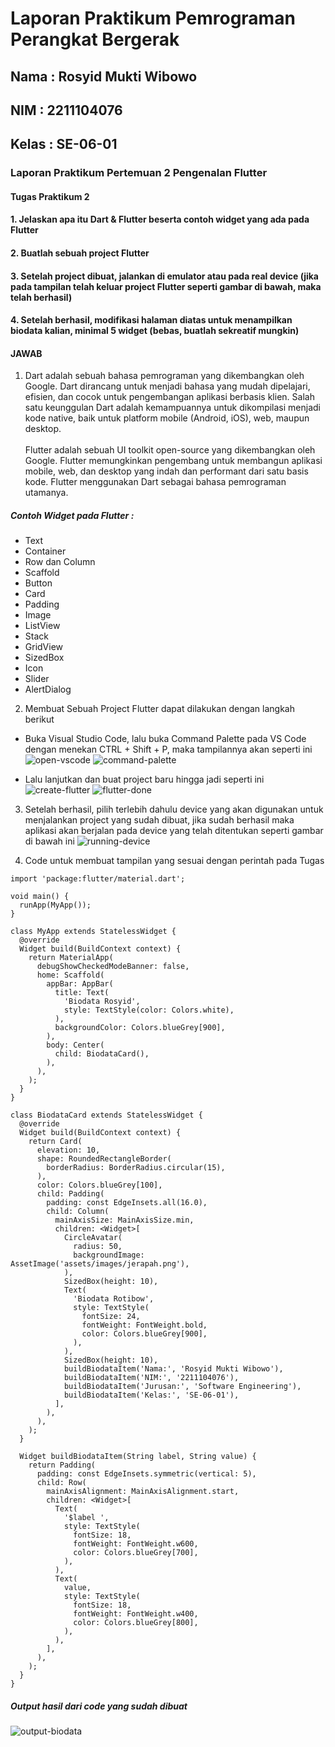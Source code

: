 # Laporan Praktikum Pemrograman Perangkat Bergerak 

## Nama : Rosyid Mukti Wibowo
## NIM : 2211104076 
## Kelas : SE-06-01 

### Laporan Praktikum Pertemuan 2 Pengenalan Flutter

#### Tugas Praktikum 2
#### 1. Jelaskan apa itu Dart & Flutter beserta contoh widget yang ada pada Flutter
#### 2. Buatlah sebuah project Flutter
#### 3. Setelah project dibuat, jalankan di emulator atau pada real device (jika pada tampilan telah keluar project Flutter seperti gambar di bawah, maka telah berhasil)
#### 4. Setelah berhasil, modifikasi halaman diatas untuk menampilkan biodata kalian, minimal 5 widget (bebas, buatlah sekreatif mungkin)


#### JAWAB

1. Dart adalah sebuah bahasa pemrograman yang dikembangkan oleh Google. Dart dirancang untuk menjadi bahasa yang mudah dipelajari, efisien, dan cocok untuk pengembangan aplikasi berbasis klien. Salah satu keunggulan Dart adalah kemampuannya untuk dikompilasi menjadi kode native, baik untuk platform mobile (Android, iOS), web, maupun desktop. <br> <br>
Flutter adalah sebuah UI toolkit open-source yang dikembangkan oleh Google. Flutter memungkinkan pengembang untuk membangun aplikasi mobile, web, dan desktop yang indah dan performant dari satu basis kode. Flutter menggunakan Dart sebagai bahasa pemrograman utamanya.

##### Contoh Widget pada Flutter : 
- Text
- Container
- Row dan Column
- Scaffold
- Button
- Card
- Padding
- Image
- ListView
- Stack
- GridView
- SizedBox
- Icon
- Slider
- AlertDialog

2. Membuat Sebuah Project Flutter dapat dilakukan dengan langkah berikut
- Buka Visual Studio Code, lalu buka Command Palette pada VS Code dengan menekan CTRL + Shift + P, maka tampilannya akan seperti ini
![open-vscode](https://github.com/user-attachments/assets/c255e452-f3f8-42f1-bdea-67d287c0199f)
![command-palette](https://github.com/user-attachments/assets/31a9bf90-33b8-4849-97d2-81201c91bc10)

- Lalu lanjutkan dan buat project baru hingga jadi seperti ini
![create-flutter](https://github.com/user-attachments/assets/685f8dd3-9c2f-4851-ab2e-fcbc0ab0f2c5)
![flutter-done](https://github.com/user-attachments/assets/bb809121-25b4-4f68-a41d-6cc9db24935f)

3. Setelah berhasil, pilih terlebih dahulu device yang akan digunakan untuk menjalankan project yang sudah dibuat, jika sudah berhasil maka aplikasi akan berjalan pada device yang telah ditentukan seperti gambar di bawah ini
![running-device](https://github.com/user-attachments/assets/dda953f3-bf92-454f-9cc3-38385948f5bb)

4. Code untuk membuat tampilan yang sesuai dengan perintah pada Tugas
```
import 'package:flutter/material.dart';

void main() {
  runApp(MyApp());
}

class MyApp extends StatelessWidget {
  @override
  Widget build(BuildContext context) {
    return MaterialApp(
      debugShowCheckedModeBanner: false,
      home: Scaffold(
        appBar: AppBar(
          title: Text(
            'Biodata Rosyid',
            style: TextStyle(color: Colors.white),
          ),
          backgroundColor: Colors.blueGrey[900],
        ),
        body: Center(
          child: BiodataCard(),
        ),
      ),
    );
  }
}

class BiodataCard extends StatelessWidget {
  @override
  Widget build(BuildContext context) {
    return Card(
      elevation: 10,
      shape: RoundedRectangleBorder(
        borderRadius: BorderRadius.circular(15),
      ),
      color: Colors.blueGrey[100],
      child: Padding(
        padding: const EdgeInsets.all(16.0),
        child: Column(
          mainAxisSize: MainAxisSize.min,
          children: <Widget>[
            CircleAvatar(
              radius: 50,
              backgroundImage: AssetImage('assets/images/jerapah.png'), 
            ),
            SizedBox(height: 10),
            Text(
              'Biodata Rotibow',
              style: TextStyle(
                fontSize: 24,
                fontWeight: FontWeight.bold,
                color: Colors.blueGrey[900],
              ),
            ),
            SizedBox(height: 10),
            buildBiodataItem('Nama:', 'Rosyid Mukti Wibowo'),
            buildBiodataItem('NIM:', '2211104076'),
            buildBiodataItem('Jurusan:', 'Software Engineering'),
            buildBiodataItem('Kelas:', 'SE-06-01'),
          ],
        ),
      ),
    );
  }

  Widget buildBiodataItem(String label, String value) {
    return Padding(
      padding: const EdgeInsets.symmetric(vertical: 5),
      child: Row(
        mainAxisAlignment: MainAxisAlignment.start,
        children: <Widget>[
          Text(
            '$label ',
            style: TextStyle(
              fontSize: 18,
              fontWeight: FontWeight.w600,
              color: Colors.blueGrey[700],
            ),
          ),
          Text(
            value,
            style: TextStyle(
              fontSize: 18,
              fontWeight: FontWeight.w400,
              color: Colors.blueGrey[800],
            ),
          ),
        ],
      ),
    );
  }
}
```

##### Output hasil dari code yang sudah dibuat
![output-biodata](https://github.com/user-attachments/assets/56fe52f4-6633-4da2-828b-e70d611d05c0)